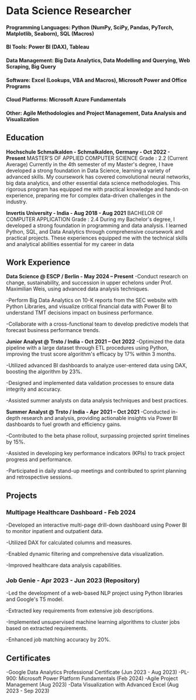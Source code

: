 # Data Science Researcher

#### Programming Languages: Python (NumPy, SciPy, Pandas, PyTorch, Matplotlib, Seaborn), SQL (Macros)
#### BI Tools: Power BI (DAX), Tableau
#### Data Management: Big Data Analytics, Data Modelling and Querying, Web Scraping, Big Query
#### Software: Excel (Lookups, VBA and Macros), Microsoft Power and Office Programs
#### Cloud Platforms: Microsoft Azure Fundamentals
#### Other: Agile Methodologies and Project Management, Data Analysis and Visualization

## Education
**Hochschule Schmalkalden - Schmalkalden, Germany - Oct 2022 - Present**
MASTER'S OF APPLIED COMPUTER SCIENCE Grade : 2.2 (Current Average)
Currently in the 4th semester of my Master's degree, I have developed a strong foundation in Data Science, learning a variety of advanced skills. My coursework has covered convolutional neural networks, big data analytics, and other essential data science methodologies. This rigorous program has equipped me with practical knowledge and hands-on experience, preparing me for complex data-driven challenges in the industry.

**Invertis University - India - Aug 2018 - Aug 2021**
BACHELOR OF COMPUTER APPLICATION Grade : 2.4
During my Bachelor's degree, I developed a strong foundation in programming and data analysis. I learned Python, SQL, and Data Analytics through comprehensive coursework and practical projects. These experiences equipped me with the technical skills and analytical abilities essential for my career in data 

## Work Experience
**Data Science @ ESCP / Berlin - May 2024 – Present**
-Conduct research on change, sustainability, and succession in upper echelons under Prof. Maximilian Weis, using advanced data analysis techniques.

-Perform Big Data Analytics on 10-K reports from the SEC website with Python Libraries, and visualize critical financial data with Power BI to understand TMT decisions impact on business performance.

-Collaborate with a cross-functional team to develop predictive models that forecast business performance trends.

**Junior Analyst @ Trsto / India - Oct 2021 – Oct 2022**
-Optimized the data pipeline with a large dataset through ETL procedures using Python, improving the trust score algorithm's efficacy by 17% within 3 months.

-Utilized advanced BI dashboards to analyze user-entered data using DAX, boosting the algorithm by 23%.

-Designed and implemented data validation processes to ensure data integrity and accuracy.

-Assisted summer analysts on data analysis techniques and best practices.

**Summer Analyst @ Trsto / India - Apr 2021 – Oct 2021**
-Conducted in-depth research and analysis, providing actionable insights via Power BI dashboards to fuel growth and efficiency gains.

-Contributed to the beta phase rollout, surpassing projected sprint timelines by 15%.

-Assisted in developing key performance indicators (KPIs) to track project progress and performance.

-Participated in daily stand-up meetings and contributed to sprint planning and retrospective sessions.


## Projects
### Multipage Healthcare Dashboard - Feb 2024 
-Developed an interactive multi-page drill-down dashboard using Power BI to monitor inpatient and outpatient data.

-Utilized DAX for calculated columns and measures.

-Enabled dynamic filtering and comprehensive data visualization.

-Improved healthcare data analysis capabilities.

### Job Genie - Apr 2023 - Jun 2023 (Repository)
-Led the development of a web-based NLP project using Python libraries and Google's T5 model.

-Extracted key requirements from extensive job descriptions.

-Implemented unsupervised machine learning algorithms to cluster jobs based on extracted requirements.

-Enhanced job matching accuracy by 20%.


## Certificates
-Google Data Analytics Professional Certificate (Jun 2023 - Aug 2023)
-PL-900: Microsoft Power Platform Fundamentals (Feb 2024)
-Agile Project Management (Aug 2023)
-Data Visualization with Advanced Excel (Aug 2023 - Sep 2023)
